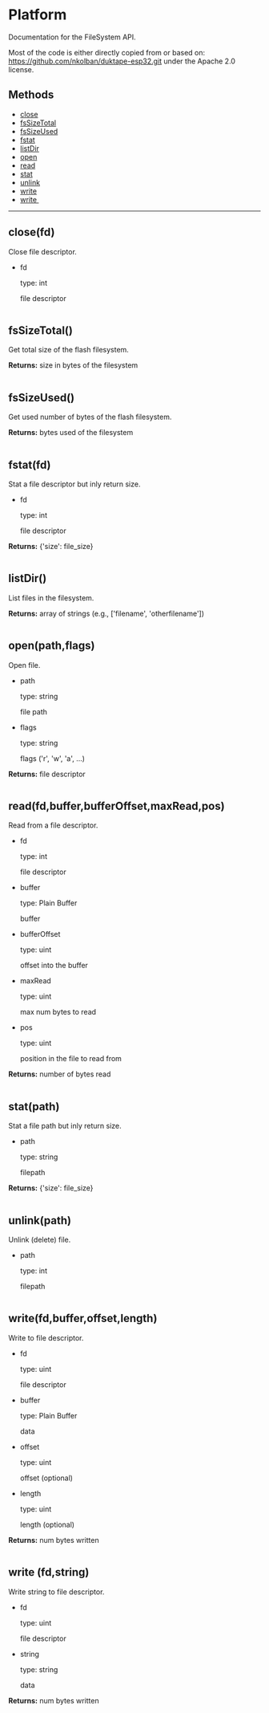 # Platform

Documentation for the FileSystem API.

Most of the code is either directly copied from or based on: https://github.com/nkolban/duktape-esp32.git
under the Apache 2.0 license.

## Methods

- [close](#closefd)
- [fsSizeTotal](#fssizetotal)
- [fsSizeUsed](#fssizeused)
- [fstat](#fstatfd)
- [listDir](#listdir)
- [open](#openpathflags)
- [read](#readfdbufferbufferoffsetmaxreadpos)
- [stat](#statpath)
- [unlink](#unlinkpath)
- [write](#writefdbufferoffsetlength)
- [write&nbsp;](#write&nbsp;fdstring)

---

## close(fd)

Close file descriptor.

- fd

  type: int

  file descriptor

```

```

## fsSizeTotal()

Get total size of the flash filesystem.

**Returns:** size in bytes of the filesystem

```

```

## fsSizeUsed()

Get used number of bytes of the flash filesystem.

**Returns:** bytes used of the filesystem

```

```

## fstat(fd)

Stat a file descriptor but inly return size.

- fd

  type: int

  file descriptor

**Returns:** {'size': file_size}

```

```

## listDir()

List files in the filesystem.

**Returns:** array of strings (e.g., ['filename', 'otherfilename'])

```

```

## open(path,flags)

Open file.

- path

  type: string

  file path

- flags

  type: string

  flags ('r', 'w', 'a', ...)

**Returns:** file descriptor

```

```

## read(fd,buffer,bufferOffset,maxRead,pos)

Read from a file descriptor.

- fd

  type: int

  file descriptor

- buffer

  type: Plain Buffer

  buffer

- bufferOffset

  type: uint

  offset into the buffer

- maxRead

  type: uint

  max num bytes to read

- pos

  type: uint

  position in the file to read from

**Returns:** number of bytes read

```

```

## stat(path)

Stat a file path but inly return size.

- path

  type: string

  filepath

**Returns:** {'size': file_size}

```

```

## unlink(path)

Unlink (delete) file.

- path

  type: int

  filepath

```

```

## write(fd,buffer,offset,length)

Write to file descriptor.

- fd

  type: uint

  file descriptor

- buffer

  type: Plain Buffer

  data

- offset

  type: uint

  offset (optional)

- length

  type: uint

  length (optional)

**Returns:** num bytes written

```

```

## write&nbsp;(fd,string)

Write string to file descriptor.

- fd

  type: uint

  file descriptor

- string

  type: string

  data

**Returns:** num bytes written

```

```

